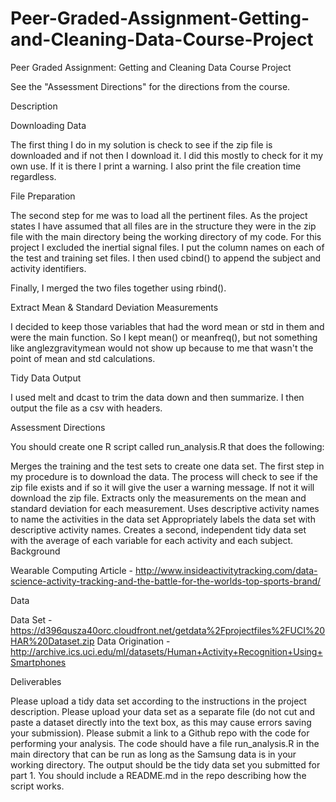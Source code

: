 # Peer-Graded-Assignment-Getting-and-Cleaning-Data-Course-Project
Peer Graded Assignment: Getting and Cleaning Data Course Project

See the "Assessment Directions" for the directions from the course.

Description

Downloading Data

The first thing I do in my solution is check to see if the zip file is downloaded and if not then I download it. I did this mostly to check for it my own use. If it is there I print a warning. I also print the file creation time regardless.

File Preparation

The second step for me was to load all the pertinent files. As the project states I have assumed that all files are in the structure they were in the zip file with the main directory being the working directory of my code. For this project I excluded the inertial signal files. I put the column names on each of the test and training set files. I then used cbind() to append the subject and activity identifiers.

Finally, I merged the two files together using rbind().

Extract Mean & Standard Deviation Measurements

I decided to keep those variables that had the word mean or std in them and were the main function. So I kept mean() or meanfreq(), but not something like anglezgravitymean would not show up because to me that wasn't the point of mean and std calculations.

Tidy Data Output

I used melt and dcast to trim the data down and then summarize. I then output the file as a csv with headers.

Assessment Directions

You should create one R script called run_analysis.R that does the following:

Merges the training and the test sets to create one data set. The first step in my procedure is to download the data. The process will check to see if the zip file exists and if so it will give the user a warning message. If not it will download the zip file.
Extracts only the measurements on the mean and standard deviation for each measurement.
Uses descriptive activity names to name the activities in the data set
Appropriately labels the data set with descriptive activity names.
Creates a second, independent tidy data set with the average of each variable for each activity and each subject.
Background

Wearable Computing Article - http://www.insideactivitytracking.com/data-science-activity-tracking-and-the-battle-for-the-worlds-top-sports-brand/

Data

Data Set - https://d396qusza40orc.cloudfront.net/getdata%2Fprojectfiles%2FUCI%20HAR%20Dataset.zip
Data Origination - http://archive.ics.uci.edu/ml/datasets/Human+Activity+Recognition+Using+Smartphones

Deliverables

Please upload a tidy data set according to the instructions in the project description. Please upload your data set as a separate file (do not cut and paste a dataset directly into the text box, as this may cause errors saving your submission).
Please submit a link to a Github repo with the code for performing your analysis. The code should have a file run_analysis.R in the main directory that can be run as long as the Samsung data is in your working directory. The output should be the tidy data set you submitted for part 1. You should include a README.md in the repo describing how the script works.
